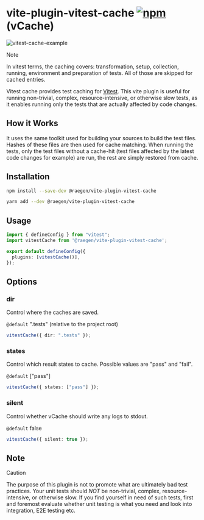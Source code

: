 # vite-plugin-vitest-cache [![npm](https://img.shields.io/npm/v/@raegen/vite-plugin-vitest-cache)](https://www.npmjs.com/package/@raegen/vite-plugin-vitest-cache) (vCache)

![vitest-cache-example](https://github.com/raegen/vite-plugin-vitest-cache/assets/6546341/c9abadf6-c3d5-40d0-b128-5e7980211b58)

> [!NOTE]
> In vitest terms, the caching covers: transformation, setup, collection, running, environment and preparation of tests. All of those are skipped for cached entries.

Vitest cache provides test caching for [Vitest](https://github.com/vitest-dev/vitest). This vite plugin is useful for running non-trivial, complex, resource-intensive, or otherwise slow tests, as it enables running only the tests that are actually affected by code changes.

## How it Works

It uses the same toolkit used for building your sources to build the test files. Hashes of these files are then used for cache matching. When running the tests, only the test files without a cache-hit (test files affected by the latest code changes for example) are run, the rest are simply restored from cache.

## Installation

```sh
npm install --save-dev @raegen/vite-plugin-vitest-cache
```
```sh
yarn add --dev @raegen/vite-plugin-vitest-cache
```

## Usage

```ts
import { defineConfig } from "vitest";
import vitestCache from '@raegen/vite-plugin-vitest-cache';

export default defineConfig({
  plugins: [vitestCache()],
});
```

## Options

### dir

Control where the caches are saved.

`@default` ".tests" (relative to the project root)

```ts
vitestCache({ dir: ".tests" });
```

### states

Control which result states to cache. Possible values are "pass" and "fail".

`@default` ["pass"]

```ts
vitestCache({ states: ["pass"] });
```

### silent

Control whether vCache should write any logs to stdout.

`@default` false

```ts
vitestCache({ silent: true });
```

## Note

> [!CAUTION]
> The purpose of this plugin is not to promote what are ultimately bad test practices. Your unit tests should _NOT_ be non-trivial, complex, resource-intensive, or otherwise slow. If you find yourself in need of such tests, first and foremost evaluate whether unit testing is what you need and look into integration, E2E testing etc.
